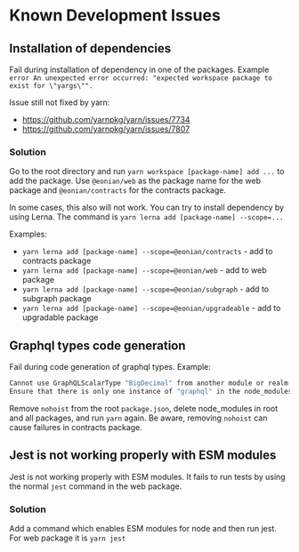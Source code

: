 # Known Development Issues

## Installation of dependencies

Fail during installation of dependency in one of the packages.
Example `error An unexpected error occurred: "expected workspace package to exist for \"yargs\"".`

Issue still not fixed by yarn:

* https://github.com/yarnpkg/yarn/issues/7734
* https://github.com/yarnpkg/yarn/issues/7807

### Solution

Go to the root directory and run `yarn workspace [package-name] add ...` to add the package. Use `@eonian/web` as the package name for the web package and `@eonian/contracts` for the contracts package.

In some cases, this also will not work. You can try to install dependency by using Lerna. The command is `yarn lerna add [package-name] --scope=...`

Examples:

* `yarn lerna add [package-name] --scope=@eonian/contracts` - add to contracts package
* `yarn lerna add [package-name] --scope=@eonian/web` - add to web package
* `yarn lerna add [package-name] --scope=@eonian/subgraph` - add to subgraph package
* `yarn lerna add [package-name] --scope=@eonian/upgradeable` - add to upgradable package

## Graphql types code generation

Fail during code generation of graphql types.
Example:

```bash
Cannot use GraphQLScalarType "BigDecimal" from another module or realm.
Ensure that there is only one instance of "graphql" in the node_modules
```

Remove `nohoist` from the root `package.json`, delete node_modules in root and all packages, and run `yarn` again. Be aware, removing `nohoist` can cause failures in contracts package.

## Jest is not working properly with ESM modules

Jest is not working properly with ESM modules. It fails to run tests by using the normal `jest` command in the web package.

### Solution

Add a command which enables ESM modules for node and then run jest. For web package it is `yarn jest`
